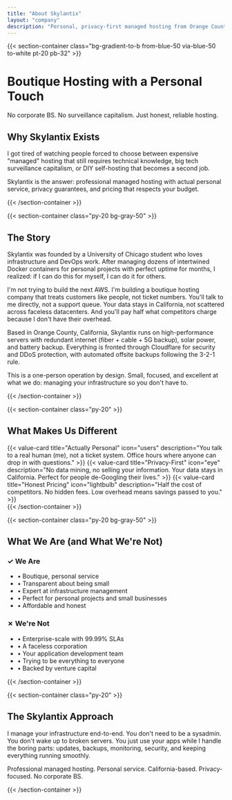 ```yaml
---
title: "About Skylantix"
layout: "company"
description: "Personal, privacy-first managed hosting from Orange County, California"
---
```


{{< section-container class="bg-gradient-to-b from-blue-50 via-blue-50 to-white pt-20 pb-32" >}}
    <div class="text-center">
        <h1 class="text-4xl md:text-5xl font-bold mb-6">Boutique Hosting with a Personal Touch</h1>
        <p class="text-xl text-gray-600 mb-16">No corporate BS. No surveillance capitalism. Just honest, reliable hosting.</p>
        <div class="max-w-3xl mx-auto bg-white rounded-xl shadow-sm p-8">
            <h2 class="text-3xl font-bold mb-4">Why Skylantix Exists</h2>
            <p class="text-xl text-gray-600 mb-4">
                I got tired of watching people forced to choose between expensive "managed" hosting that still requires technical knowledge, big tech surveillance capitalism, or DIY self-hosting that becomes a second job.
            </p>
            <p class="text-xl text-gray-600">
                Skylantix is the answer: professional managed hosting with actual personal service, privacy guarantees, and pricing that respects your budget.
            </p>
        </div>
    </div>
{{< /section-container >}}

{{< section-container class="py-20 bg-gray-50" >}}
    <div class="max-w-4xl mx-auto">
        <h2 class="text-3xl font-bold text-center mb-8">The Story</h2>
        <div class="prose prose-lg mx-auto text-gray-600">
            <p>
                Skylantix was founded by a University of Chicago student who loves infrastructure and DevOps work. After managing dozens of intertwined Docker containers for personal projects with perfect uptime for months, I realized: if I can do this for myself, I can do it for others.
            </p>
            <p>
                I'm not trying to build the next AWS. I'm building a boutique hosting company that treats customers like people, not ticket numbers. You'll talk to me directly, not a support queue. Your data stays in California, not scattered across faceless datacenters. And you'll pay half what competitors charge because I don't have their overhead.
            </p>
            <p>
                Based in Orange County, California, Skylantix runs on high-performance servers with redundant internet (fiber + cable + 5G backup), solar power, and battery backup. Everything is fronted through Cloudflare for security and DDoS protection, with automated offsite backups following the 3-2-1 rule.
            </p>
            <p>
                This is a one-person operation by design. Small, focused, and excellent at what we do: managing your infrastructure so you don't have to.
            </p>
        </div>
    </div>
{{< /section-container >}}

{{< section-container class="py-20" >}}
    <div class="max-w-6xl mx-auto">
        <h2 class="text-3xl font-bold text-center mb-12">What Makes Us Different</h2>
        <div class="grid grid-cols-1 md:grid-cols-3 gap-8">
            {{< value-card 
                title="Actually Personal"
                icon="users"
                description="You talk to a real human (me), not a ticket system. Office hours where anyone can drop in with questions."
            >}}
            {{< value-card 
                title="Privacy-First"
                icon="eye"
                description="No data mining, no selling your information. Your data stays in California. Perfect for people de-Googling their lives."
            >}}
            {{< value-card 
                title="Honest Pricing"
                icon="lightbulb"
                description="Half the cost of competitors. No hidden fees. Low overhead means savings passed to you."
            >}}
        </div>
    </div>
{{< /section-container >}}

{{< section-container class="py-20 bg-gray-50" >}}
    <div class="max-w-4xl mx-auto">
        <h2 class="text-3xl font-bold text-center mb-8">What We Are (and What We're Not)</h2>
        <div class="grid grid-cols-1 md:grid-cols-2 gap-8">
            <div class="bg-white rounded-lg shadow-sm p-6">
                <h3 class="text-xl font-bold text-green-600 mb-4">✓ We Are</h3>
                <ul class="space-y-2 text-gray-600">
                    <li>• Boutique, personal service</li>
                    <li>• Transparent about being small</li>
                    <li>• Expert at infrastructure management</li>
                    <li>• Perfect for personal projects and small businesses</li>
                    <li>• Affordable and honest</li>
                </ul>
            </div>
            <div class="bg-white rounded-lg shadow-sm p-6">
                <h3 class="text-xl font-bold text-red-600 mb-4">✗ We're Not</h3>
                <ul class="space-y-2 text-gray-600">
                    <li>• Enterprise-scale with 99.99% SLAs</li>
                    <li>• A faceless corporation</li>
                    <li>• Your application development team</li>
                    <li>• Trying to be everything to everyone</li>
                    <li>• Backed by venture capital</li>
                </ul>
            </div>
        </div>
    </div>
{{< /section-container >}}

{{< section-container class="py-20" >}}
    <div class="max-w-4xl mx-auto text-center">
        <h2 class="text-3xl font-bold mb-6">The Skylantix Approach</h2>
        <p class="text-xl text-gray-600 mb-8">
            I manage your infrastructure end-to-end. You don't need to be a sysadmin. You don't wake up to broken servers. You just use your apps while I handle the boring parts: updates, backups, monitoring, security, and keeping everything running smoothly.
        </p>
        <p class="text-lg text-gray-500">
            Professional managed hosting. Personal service. California-based. Privacy-focused. No corporate BS.
        </p>
    </div>
{{< /section-container >}}
